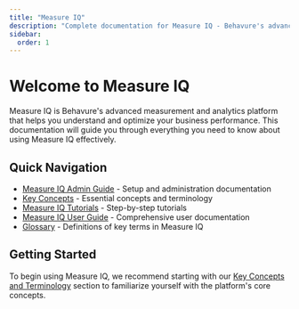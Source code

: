```yaml
---
title: "Measure IQ"
description: "Complete documentation for Measure IQ - Behavure's advanced measurement and analytics platform"
sidebar:
  order: 1
---
```


# Welcome to Measure IQ

Measure IQ is Behavure's advanced measurement and analytics platform that helps you understand and optimize your business performance. This documentation will guide you through everything you need to know about using Measure IQ effectively.

## Quick Navigation

- [Measure IQ Admin Guide](/measure_iq/admin-guides) - Setup and administration documentation
- [Key Concepts](/measure_iq/key-concepts-and-terminology) - Essential concepts and terminology
- [Measure IQ Tutorials](/measure_iq/measure-tutorials) - Step-by-step tutorials
- [Measure IQ User Guide](/measure_iq/measure-user-guides) - Comprehensive user documentation
- [Glossary](/measure_iq/glossary) - Definitions of key terms in Measure IQ

## Getting Started

To begin using Measure IQ, we recommend starting with our [Key Concepts and Terminology](/measure_iq/key-concepts-and-terminology) section to familiarize yourself with the platform's core concepts.
